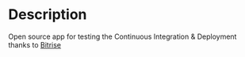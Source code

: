 # Description

Open source app for testing the Continuous Integration &amp; Deployment thanks to [Bitrise](https://www.bitrise.io/)

